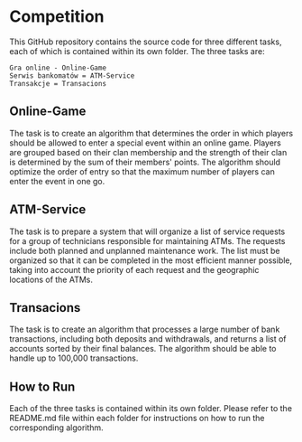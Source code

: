 # Competition

This GitHub repository contains the source code for three different tasks, each of which is contained within its own folder. The three tasks are:

    Gra online - Online-Game
    Serwis bankomatów = ATM-Service
    Transakcje = Transacions

## Online-Game

The task is to create an algorithm that determines the order in which players should be allowed to enter a special event within an online game. Players are grouped based on their clan membership and the strength of their clan is determined by the sum of their members' points. The algorithm should optimize the order of entry so that the maximum number of players can enter the event in one go.
## ATM-Service

The task is to prepare a system that will organize a list of service requests for a group of technicians responsible for maintaining ATMs. The requests include both planned and unplanned maintenance work. The list must be organized so that it can be completed in the most efficient manner possible, taking into account the priority of each request and the geographic locations of the ATMs.
## Transacions

The task is to create an algorithm that processes a large number of bank transactions, including both deposits and withdrawals, and returns a list of accounts sorted by their final balances. The algorithm should be able to handle up to 100,000 transactions.
## How to Run

Each of the three tasks is contained within its own folder. Please refer to the README.md file within each folder for instructions on how to run the corresponding algorithm.
